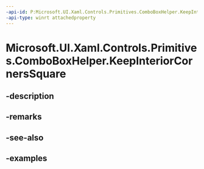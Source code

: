 ```yaml
---
-api-id: P:Microsoft.UI.Xaml.Controls.Primitives.ComboBoxHelper.KeepInteriorCornersSquare
-api-type: winrt attachedproperty
---
```


# Microsoft.UI.Xaml.Controls.Primitives.ComboBoxHelper.KeepInteriorCornersSquare

<!--
see GetKeepInteriorCornersSquare, and SetKeepInteriorCornersSquare
-->


## -description

## -remarks

## -see-also

## -examples


